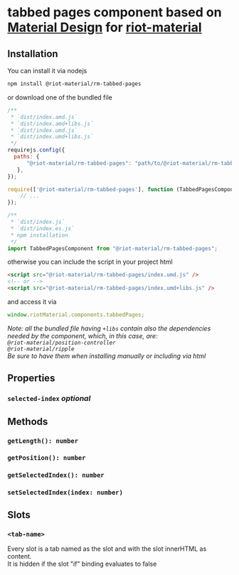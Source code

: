# tabbed pages component based on [Material Design](https://material.io/components/buttons/) for [riot-material](https://github.com/riot-material/riot-material)
## Installation
You can install it via nodejs
```sh
npm install @riot-material/rm-tabbed-pages
```
or download one of the bundled file
```js
/**
 * `dist/index.amd.js`
 * `dist/index.amd+libs.js`
 * `dist/index.umd.js`
 * `dist/index.umd+libs.js`
 */
requirejs.config({
  paths: {
      "@riot-material/rm-tabbed-pages": "path/to/@riot-material/rm-tabbed-pages",
   },
});

require(['@riot-material/rm-tabbed-pages'], function (TabbedPagesComponent) {
    // ...
});

/**
 * `dist/index.js`
 * `dist/index.es.js`
 * npm installation
 */
import TabbedPagesComponent from "@riot-material/rm-tabbed-pages";

```
otherwise you can include the script in your project html
```html
<script src="@riot-material/rm-tabbed-pages/index.umd.js" />
<!-- or -->
<script src="@riot-material/rm-tabbed-pages/index.umd+libs.js" />
```
and access it via
```js
window.riotMaterial.components.tabbedPages;
```
*Note: all the bundled file having `+libs` contain also the dependencies needed by the component, which, in this case, are:  
`@riot-material/position-controller`  
`@riot-material/ripple`  
Be sure to have them when installing manually or including via html*
## Properties
### `selected-index` *optional*
## Methods
### `getLength(): number`
### `getPosition(): number`
### `getSelectedIndex(): number`
### `setSelectedIndex(index: number)`
## Slots
### `<tab-name>`
Every slot is a tab named as the slot and with the slot innerHTML as content.  
It is hidden if the slot "if" binding evaluates to false